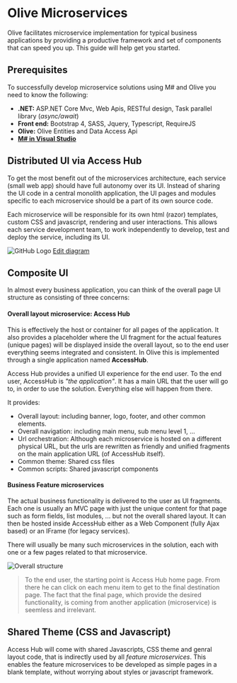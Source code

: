 # Olive Microservices

Olive facilitates microservice implementation for typical business applications by providing a productive framework and set of components that can speed you up. This guide will help get you started.

## Prerequisites
To successfully develop microservice solutions using M# and Olive you need to know the following:
- **.NET:** ASP.NET Core Mvc,  Web Apis, RESTful design, Task parallel library (*async/await*)
- **Front end:** Bootstrap 4, SASS, Jquery, Typescript, RequireJS
- **Olive:** Olive Entities and Data Access Api
- **[M# in Visual Studio](http://learn.msharp.co.uk/#/Overview/README)**

## Distributed UI via Access Hub 
To get the most benefit out of the microservices architecture, each service (small web app) should have full autonomy over its UI. Instead of sharing the UI code in a central monolith application, the UI pages and modules specific to each microservice should be a part of its own source code.

Each microservice will be responsible for its own html (razor) templates, custom CSS and javascript, rendering and user interactions. This allows each service development team, to work independently to develop, test and deploy the service, including its UI.

![GitHub Logo](AccessHub.png)
[Edit diagram](https://www.draw.io/?url=https://raw.githubusercontent.com/Geeksltd/Olive/master/docs/Microservices/AccessHub.png)


## Composite UI
In almost every business application, you can think of the overall page UI structure as consisting of three concerns:

#### Overall layout microservice: Access Hub
This is effectively the host or container for all pages of the application. It also provides a placeholder where the UI fragment for the actual features (unique pages) will be displayed inside the overall layout, so to the end user everything seems integrated and consistent. In Olive this is implemented through a single application named **AccessHub**.

Access Hub provides a unified UI experience for the end user. To the end user, AccessHub is *"the application"*. It has a main URL that the user will go to, in order to use the solution. Everything else will happen from there.

It provides:

- Overall layout: including banner, logo, footer, and other common elements.
- Overall navigation: including main menu, sub menu level 1, ...
- Url orchestration: Although each microservice is hosted on a different physical URL, but the urls are rewritten as friendly and unified fragments on the main application URL (of AccessHub itself).
- Common theme: Shared css files
- Common scripts: Shared javascript components

#### Business Feature microservices
The actual business functionality is delivered to the user as UI fragments. Each one is usually an MVC page with just the unique content for that page such as form fields, list modules, ... but not the overall shared layout. It can then be hosted inside AccessHub either as a Web Component (fully Ajax based) or an IFrame (for legacy services).

There will usually be many such microservices in the solution, each with one or a few pages related to that microservice.

![Overall structure](https://i.imgur.com/EqqTjDy.jpg)

> To the end user, the starting point is Access Hub home page. From there he can click on each menu item to get to the final destination page. The fact that the final page, which provide the desired functionality, is coming from another application (microservice) is seemless and irrelevant.

## Shared Theme (CSS and Javascript)
Access Hub will come with shared Javascripts, CSS theme and genral layout code, that is indirectly used by all *feature microservices*. This enables the feature microservices to be developed as simple pages in a blank template, without worrying about styles or javascript framework.
